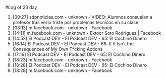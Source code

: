 #Log of 23 day

1. [00:27] sdpnoticias.com - unknown - VIDEO: Alumnos consuelan a profesor tras verlo triste por problemas técnicos en su clase
1. [03:13] m.facebook.com - unknown - Facebook
1. [14:11] m.facebook.com - unknown - Ektoor Soto Rodriguez | Facebook
1. [14:52] El Podcast DEV - El Podcast DEV - 65: El Cochino Dinero
1. [16:14] El Podcast DEV - El Podcast DEV - 66: If It Isn't the Consequences of My Own F*cking Actions
1. [17:16] El Podcast DEV - El Podcast DEV - 65: El Cochino Dinero
1. [18:23] m.facebook.com - unknown - Facebook
1. [18:28] El Podcast DEV - El Podcast DEV - 65: El Cochino Dinero
1. [18:28] m.facebook.com - unknown - Facebook
